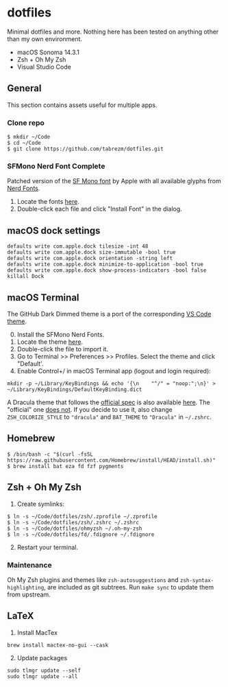 # dotfiles

Minimal dotfiles and more. Nothing here has been tested on anything other than my own environment.

- macOS Sonoma 14.3.1
- Zsh + Oh My Zsh
- Visual Studio Code

## General

This section contains assets useful for multiple apps.

### Clone repo

```
$ mkdir ~/Code
$ cd ~/Code
$ git clone https://github.com/tabrezm/dotfiles.git
```

### SFMono Nerd Font Complete

Patched version of the [SF Mono font](https://developer.apple.com/fonts/) by
Apple with all available glyphs from [Nerd Fonts](https://github.com/ryanoasis/nerd-fonts).

1. Locate the fonts [here](fonts).
2. Double-click each file and click "Install Font" in the dialog.

## macOS dock settings

```shell
defaults write com.apple.dock tilesize -int 48
defaults write com.apple.dock size-immutable -bool true
defaults write com.apple.dock orientation -string left
defaults write com.apple.dock minimize-to-application -bool true
defaults write com.apple.dock show-process-indicators -bool false
killall Dock
```

## macOS Terminal

The GitHub Dark Dimmed theme is a port of the corresponding [VS Code theme](https://github.com/primer/github-vscode-theme).

0. Install the SFMono Nerd Fonts.
1. Locate the theme [here](themes/GitHub%20Dark%20Dimmed.terminal).
2. Double-click the file to import it.
3. Go to Terminal >> Preferences >> Profiles. Select the theme and click "Default'.
4. Enable Control+/ in macOS Terminal app (logout and login required):

```
mkdir -p ~/Library/KeyBindings && echo '{\n    "^/" = "noop:";\n}' > ~/Library/KeyBindings/DefaultKeyBinding.dict
```

A Dracula theme that follows the [official spec](https://spec.draculatheme.com/) is also available [here](themes/Dracula.terminal). The "official" one [does not](https://github.com/dracula/terminal-app/issues/6). If you decide to use it, also change `ZSH_COLORIZE_STYLE` to `"dracula"` and `BAT_THEME` to `"Dracula"` in `~/.zshrc`.

## Homebrew

```
$ /bin/bash -c "$(curl -fsSL https://raw.githubusercontent.com/Homebrew/install/HEAD/install.sh)"
$ brew install bat eza fd fzf pygments
```

## Zsh + Oh My Zsh

1. Create symlinks:

```
$ ln -s ~/Code/dotfiles/zsh/.zprofile ~/.zprofile
$ ln -s ~/Code/dotfiles/zsh/.zshrc ~/.zshrc
$ ln -s ~/Code/dotfiles/ohmyzsh ~/.oh-my-zsh
$ ln -s ~/Code/dotfiles/fd/.fdignore ~/.fdignore
```

2. Restart your terminal.

### Maintenance

Oh My Zsh plugins and themes like `zsh-autosuggestions` and `zsh-syntax-highlighting`,
are included as git subtrees. Run `make sync` to update them from upstream.

## LaTeX

1. Install MacTex

```
brew install mactex-no-gui --cask
```

2. Update packages

```
sudo tlmgr update --self
sudo tlmgr update --all
```
